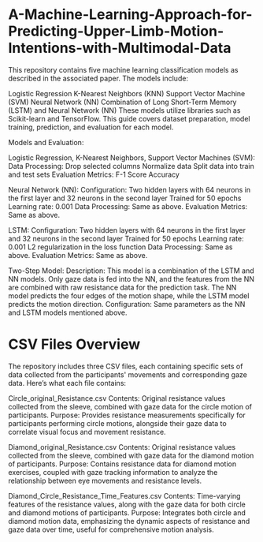 # A-Machine-Learning-Approach-for-Predicting-Upper-Limb-Motion-Intentions-with-Multimodal-Data

This repository contains five machine learning classification models as described in the associated paper. The models include:

Logistic Regression
K-Nearest Neighbors (KNN)
Support Vector Machine (SVM)
Neural Network (NN)
Combination of Long Short-Term Memory (LSTM) and Neural Network (NN)
These models utilize libraries such as Scikit-learn and TensorFlow. This guide covers dataset preparation, model training, prediction, and evaluation for each model.

Models and Evaluation:

Logistic Regression, K-Nearest Neighbors, Support Vector Machines (SVM):
Data Processing:
Drop selected columns
Normalize data
Split data into train and test sets
Evaluation Metrics:
F-1 Score
Accuracy

Neural Network (NN):
Configuration:
Two hidden layers with 64 neurons in the first layer and 32 neurons in the second layer
Trained for 50 epochs
Learning rate: 0.001
Data Processing: Same as above.
Evaluation Metrics: Same as above.

LSTM:
Configuration:
Two hidden layers with 64 neurons in the first layer and 32 neurons in the second layer
Trained for 50 epochs
Learning rate: 0.001
L2 regularization in the loss function
Data Processing: Same as above.
Evaluation Metrics: Same as above.

Two-Step Model:
Description:
This model is a combination of the LSTM and NN models. Only gaze data is fed into the NN, and the features from the NN are combined with raw resistance data for the prediction task.
The NN model predicts the four edges of the motion shape, while the LSTM model predicts the motion direction.
Configuration: Same parameters as the NN and LSTM models mentioned above.

# CSV Files Overview
The repository includes three CSV files, each containing specific sets of data collected from the participants' movements and corresponding gaze data. Here’s what each file contains:

Circle_original_Resistance.csv
Contents: Original resistance values collected from the sleeve, combined with gaze data for the circle motion of participants.
Purpose: Provides resistance measurements specifically for participants performing circle motions, alongside their gaze data to correlate visual focus and movement resistance.

Diamond_original_Resistance.csv
Contents: Original resistance values collected from the sleeve, combined with gaze data for the diamond motion of participants.
Purpose: Contains resistance data for diamond motion exercises, coupled with gaze tracking information to analyze the relationship between eye movements and resistance levels.

Diamond_Circle_Resistance_Time_Features.csv
Contents: Time-varying features of the resistance values, along with the gaze data for both circle and diamond motions of participants.
Purpose: Integrates both circle and diamond motion data, emphasizing the dynamic aspects of resistance and gaze data over time, useful for comprehensive motion analysis.






